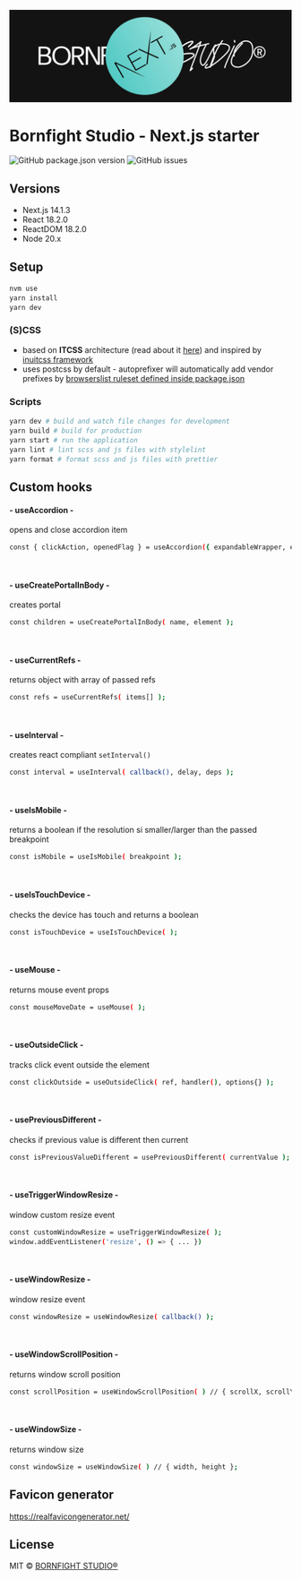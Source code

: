 ![alt text](https://github.com/bornfight-studio/bfs-nextjs-starter/blob/master/cover.jpg?raw=true)

# Bornfight Studio - Next.js starter

![GitHub package.json version](https://img.shields.io/github/package-json/v/bornfight-studio/bfs-nextjs-starter?style=flat-square)
![GitHub issues](https://img.shields.io/github/issues/bornfight-studio/bfs-nextjs-starter?style=flat-square)

## Versions

-   Next.js 14.1.3
-   React 18.2.0
-   ReactDOM 18.2.0
-   Node 20.x

## Setup

```bash
nvm use
yarn install
yarn dev
```

### (S)CSS

-   based on **ITCSS** architecture (read about
    it [here](https://www.xfive.co/blog/itcss-scalable-maintainable-css-architecture/)) and inspired
    by [inuitcss framework](https://github.com/inuitcss/inuitcss)
-   uses postcss by default - autoprefixer will automatically add vendor prefixes
    by [browserslist ruleset defined inside package.json](https://github.com/postcss/autoprefixer#browsers)

### Scripts

```bash
yarn dev # build and watch file changes for development
yarn build # build for production
yarn start # run the application
yarn lint # lint scss and js files with stylelint
yarn format # format scss and js files with prettier
```

## Custom hooks

#### - useAccordion -
opens and close accordion item
```bash
const { clickAction, openedFlag } = useAccordion({ expandableWrapper, expandableInnerContent });
```
&nbsp;
#### - useCreatePortalInBody -
creates portal
```bash
const children = useCreatePortalInBody( name, element );
```
&nbsp;
#### - useCurrentRefs -
returns object with array of passed refs
```bash
const refs = useCurrentRefs( items[] );
```
&nbsp;
#### - useInterval -
creates react compliant `setInterval()`
```bash
const interval = useInterval( callback(), delay, deps );
```
&nbsp;
#### - useIsMobile -
returns a boolean if the resolution si smaller/larger than the passed breakpoint 
```bash
const isMobile = useIsMobile( breakpoint );
```
&nbsp;
#### - useIsTouchDevice -
checks the device has touch and returns a boolean
```bash
const isTouchDevice = useIsTouchDevice( );
```
&nbsp;
#### - useMouse -
returns mouse event props
```bash
const mouseMoveDate = useMouse( );
```
&nbsp;
#### - useOutsideClick -
tracks click event outside the element
```bash
const clickOutside = useOutsideClick( ref, handler(), options{} );
```
&nbsp;
#### - usePreviousDifferent -
checks if previous value is different then current
```bash
const isPreviousValueDifferent = usePreviousDifferent( currentValue );
```
&nbsp;
#### - useTriggerWindowResize -
window custom resize event
```bash
const customWindowResize = useTriggerWindowResize( );
window.addEventListener('resize', () => { ... })
```
&nbsp;
#### - useWindowResize -
window resize event
```bash
const windowResize = useWindowResize( callback() );
```
&nbsp;
#### - useWindowScrollPosition -
returns window scroll position 
```bash
const scrollPosition = useWindowScrollPosition( ) // { scrollX, scrollY };
```
&nbsp;
#### - useWindowSize -
returns window size 
```bash
const windowSize = useWindowSize( ) // { width, height };
```

## Favicon generator

https://realfavicongenerator.net/

## License

MIT © [BORNFIGHT STUDIO®](https://www.bornfight.studio)
